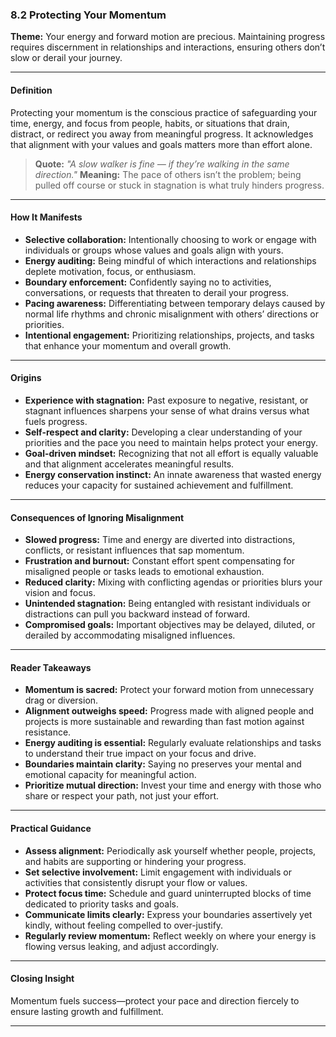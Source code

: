 ### **8.2 Protecting Your Momentum**

**Theme:** Your energy and forward motion are precious. Maintaining progress requires discernment in relationships and interactions, ensuring others don’t slow or derail your journey.

---

#### **Definition**

Protecting your momentum is the conscious practice of safeguarding your time, energy, and focus from people, habits, or situations that drain, distract, or redirect you away from meaningful progress. It acknowledges that alignment with your values and goals matters more than effort alone.

> **Quote:**
> *"A slow walker is fine — if they’re walking in the same direction."*
> **Meaning:** The pace of others isn’t the problem; being pulled off course or stuck in stagnation is what truly hinders progress.

---

#### **How It Manifests**

* **Selective collaboration:** Intentionally choosing to work or engage with individuals or groups whose values and goals align with yours.
* **Energy auditing:** Being mindful of which interactions and relationships deplete motivation, focus, or enthusiasm.
* **Boundary enforcement:** Confidently saying no to activities, conversations, or requests that threaten to derail your progress.
* **Pacing awareness:** Differentiating between temporary delays caused by normal life rhythms and chronic misalignment with others’ directions or priorities.
* **Intentional engagement:** Prioritizing relationships, projects, and tasks that enhance your momentum and overall growth.

---

#### **Origins**

* **Experience with stagnation:** Past exposure to negative, resistant, or stagnant influences sharpens your sense of what drains versus what fuels progress.
* **Self-respect and clarity:** Developing a clear understanding of your priorities and the pace you need to maintain helps protect your energy.
* **Goal-driven mindset:** Recognizing that not all effort is equally valuable and that alignment accelerates meaningful results.
* **Energy conservation instinct:** An innate awareness that wasted energy reduces your capacity for sustained achievement and fulfillment.

---

#### **Consequences of Ignoring Misalignment**

* **Slowed progress:** Time and energy are diverted into distractions, conflicts, or resistant influences that sap momentum.
* **Frustration and burnout:** Constant effort spent compensating for misaligned people or tasks leads to emotional exhaustion.
* **Reduced clarity:** Mixing with conflicting agendas or priorities blurs your vision and focus.
* **Unintended stagnation:** Being entangled with resistant individuals or distractions can pull you backward instead of forward.
* **Compromised goals:** Important objectives may be delayed, diluted, or derailed by accommodating misaligned influences.

---

#### **Reader Takeaways**

* **Momentum is sacred:** Protect your forward motion from unnecessary drag or diversion.
* **Alignment outweighs speed:** Progress made with aligned people and projects is more sustainable and rewarding than fast motion against resistance.
* **Energy auditing is essential:** Regularly evaluate relationships and tasks to understand their true impact on your focus and drive.
* **Boundaries maintain clarity:** Saying no preserves your mental and emotional capacity for meaningful action.
* **Prioritize mutual direction:** Invest your time and energy with those who share or respect your path, not just your effort.

---

#### **Practical Guidance**

* **Assess alignment:** Periodically ask yourself whether people, projects, and habits are supporting or hindering your progress.
* **Set selective involvement:** Limit engagement with individuals or activities that consistently disrupt your flow or values.
* **Protect focus time:** Schedule and guard uninterrupted blocks of time dedicated to priority tasks and goals.
* **Communicate limits clearly:** Express your boundaries assertively yet kindly, without feeling compelled to over-justify.
* **Regularly review momentum:** Reflect weekly on where your energy is flowing versus leaking, and adjust accordingly.

---

#### **Closing Insight**

Momentum fuels success—protect your pace and direction fiercely to ensure lasting growth and fulfillment.

---
